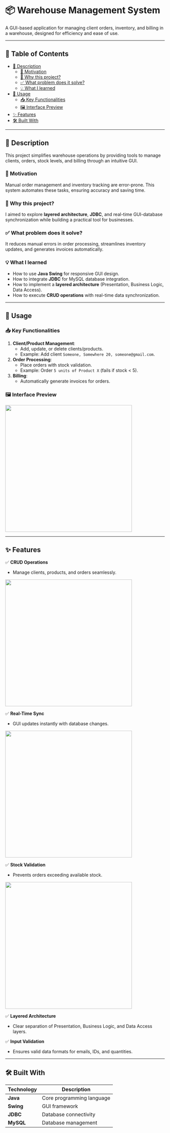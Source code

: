 # 📦 Warehouse Management System  

A GUI-based application for managing client orders, inventory, and billing in a warehouse, designed for efficiency and ease of use.  

---

## 📖 Table of Contents  
- [📌 Description](#-description)  
  - [💛 Motivation](#-motivation)  
  - [🎯 Why this project?](#-why-this-project)  
  - [✅ What problem does it solve?](#-what-problem-does-it-solve)  
  - [💡 What I learned](#-what-i-learned)  
- [🚀 Usage](#-usage)  
  - [📥 Key Functionalities](#-key-functionalities)  
  - [🖼️ Interface Preview](#%EF%B8%8F-interface-preview)  
- [✨ Features](#-features)  
- [🛠️ Built With](#%EF%B8%8F-built-with)  

---

## 📌 Description  

This project simplifies warehouse operations by providing tools to manage clients, orders, stock levels, and billing through an intuitive GUI.  

### 💛 Motivation  
Manual order management and inventory tracking are error-prone. This system automates these tasks, ensuring accuracy and saving time.  

### 🎯 Why this project?  
I aimed to explore **layered architecture**, **JDBC**, and real-time GUI-database synchronization while building a practical tool for businesses.  

### ✅ What problem does it solve?  
It reduces manual errors in order processing, streamlines inventory updates, and generates invoices automatically.  

### 💡 What I learned  
- How to use **Java Swing** for responsive GUI design.  
- How to integrate **JDBC** for MySQL database integration.  
- How to implement a **layered architecture** (Presentation, Business Logic, Data Access).  
- How to execute **CRUD operations** with real-time data synchronization.  

---

## 🚀 Usage  

### 📥 Key Functionalities  
1. **Client/Product Management**:  
   - Add, update, or delete clients/products.  
   - Example: Add client `Someone, Somewhere 20, someone@gmail.com`.  
2. **Order Processing**:  
   - Place orders with stock validation.  
   - Example: Order `5 units of Product X` (fails if stock < 5).  
3. **Billing**:  
   - Automatically generate invoices for orders.  

### 🖼️ Interface Preview  

<img width="400" src="https://github.com/user-attachments/assets/c3feb28f-0d7f-49b8-bf93-7cd1bbbf6da6" />  


---

## ✨ Features  
✅ **CRUD Operations**  
- Manage clients, products, and orders seamlessly.  

<img width="400" src="https://github.com/user-attachments/assets/d80b9dea-b973-444d-850f-e709073198e7" />


✅ **Real-Time Sync**  
- GUI updates instantly with database changes.  

<img width="400" src="https://github.com/user-attachments/assets/3f357740-8e1e-42c0-8458-08fb60104cd1" />  


✅ **Stock Validation**  
- Prevents orders exceeding available stock.  

<img width="400" src="https://github.com/user-attachments/assets/cb08cc53-2764-4e95-b189-cada6dd8eed9" />  


✅ **Layered Architecture**  
- Clear separation of Presentation, Business Logic, and Data Access layers.  


✅ **Input Validation**  
- Ensures valid data formats for emails, IDs, and quantities.  

---

## 🛠️ Built With  
| Technology  | Description                     |  
|-------------|---------------------------------|  
| **Java**    | Core programming language       |  
| **Swing**   | GUI framework                   |  
| **JDBC**    | Database connectivity           |  
| **MySQL**   | Database management             |  
